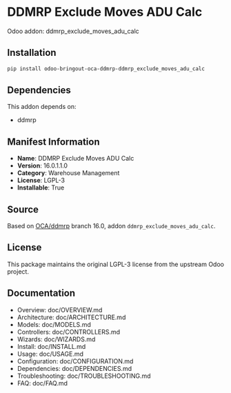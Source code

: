 # DDMRP Exclude Moves ADU Calc

Odoo addon: ddmrp_exclude_moves_adu_calc

## Installation

```bash
pip install odoo-bringout-oca-ddmrp-ddmrp_exclude_moves_adu_calc
```

## Dependencies

This addon depends on:
- ddmrp

## Manifest Information

- **Name**: DDMRP Exclude Moves ADU Calc
- **Version**: 16.0.1.1.0
- **Category**: Warehouse Management
- **License**: LGPL-3
- **Installable**: True

## Source

Based on [OCA/ddmrp](https://github.com/OCA/ddmrp) branch 16.0, addon `ddmrp_exclude_moves_adu_calc`.

## License

This package maintains the original LGPL-3 license from the upstream Odoo project.

## Documentation

- Overview: doc/OVERVIEW.md
- Architecture: doc/ARCHITECTURE.md
- Models: doc/MODELS.md
- Controllers: doc/CONTROLLERS.md
- Wizards: doc/WIZARDS.md
- Install: doc/INSTALL.md
- Usage: doc/USAGE.md
- Configuration: doc/CONFIGURATION.md
- Dependencies: doc/DEPENDENCIES.md
- Troubleshooting: doc/TROUBLESHOOTING.md
- FAQ: doc/FAQ.md
